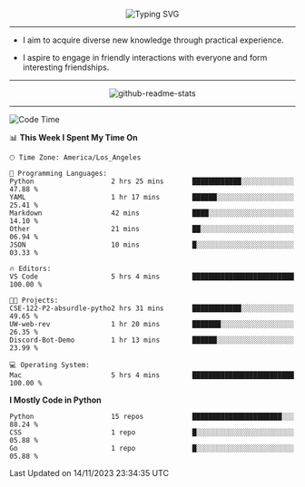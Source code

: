 <p align="center">
  <img src="https://readme-typing-svg.demolab.com?font=Fira+Code&weight=500&size=32&duration=2500&pause=1600&center=true&vCenter=true&random=false&width=1024&height=64&lines=Hi+there+%F0%9F%91%8B;I'm+delighted+you+could+make+it+here+%F0%9F%8E%89;I'm+Harry%2C+a+college+student+still+finding+my+way" alt="Typing SVG" />
</p>


---


- I aim to acquire diverse new knowledge through practical experience.

- I aspire to engage in friendly interactions with everyone and form interesting friendships.


---


<p align="center">
  <img src="https://github-readme-stats.vercel.app/api?username=Harry-Jing&show_icons=true" alt="github-readme-stats"/>
</p>


---

<!--START_SECTION:waka-->
![Code Time](http://img.shields.io/badge/Code%20Time-5%20hrs%2046%20mins-blue)

📊 **This Week I Spent My Time On** 

```text
🕑︎ Time Zone: America/Los_Angeles

💬 Programming Languages: 
Python                   2 hrs 25 mins       ████████████░░░░░░░░░░░░░   47.88 % 
YAML                     1 hr 17 mins        ██████░░░░░░░░░░░░░░░░░░░   25.41 % 
Markdown                 42 mins             ████░░░░░░░░░░░░░░░░░░░░░   14.10 % 
Other                    21 mins             ██░░░░░░░░░░░░░░░░░░░░░░░   06.94 % 
JSON                     10 mins             █░░░░░░░░░░░░░░░░░░░░░░░░   03.33 % 

🔥 Editors: 
VS Code                  5 hrs 4 mins        █████████████████████████   100.00 % 

🐱‍💻 Projects: 
CSE-122-P2-absurdle-pytho2 hrs 31 mins       ████████████░░░░░░░░░░░░░   49.65 % 
UW-web-rev               1 hr 20 mins        ███████░░░░░░░░░░░░░░░░░░   26.35 % 
Discord-Bot-Demo         1 hr 13 mins        ██████░░░░░░░░░░░░░░░░░░░   23.99 % 

💻 Operating System: 
Mac                      5 hrs 4 mins        █████████████████████████   100.00 % 
```

**I Mostly Code in Python** 

```text
Python                   15 repos            ██████████████████████░░░   88.24 % 
CSS                      1 repo              █░░░░░░░░░░░░░░░░░░░░░░░░   05.88 % 
Go                       1 repo              █░░░░░░░░░░░░░░░░░░░░░░░░   05.88 % 
```




 Last Updated on 14/11/2023 23:34:35 UTC
<!--END_SECTION:waka-->
